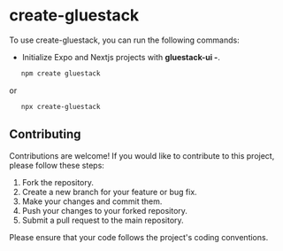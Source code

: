 # create-gluestack

To use create-gluestack, you can run the following commands:

- Initialize Expo and Nextjs projects with **gluestack-ui -**.

```bash
   npm create gluestack
```

or

```bash
   npx create-gluestack
```

## Contributing

Contributions are welcome! If you would like to contribute to this project, please follow these steps:

1. Fork the repository.
2. Create a new branch for your feature or bug fix.
3. Make your changes and commit them.
4. Push your changes to your forked repository.
5. Submit a pull request to the main repository.

Please ensure that your code follows the project's coding conventions.
